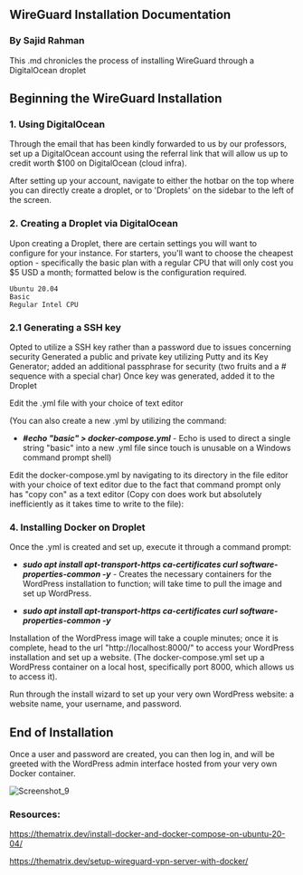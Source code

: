 ## WireGuard Installation Documentation
### By Sajid Rahman

This .md chronicles the process of installing WireGuard through a DigitalOcean droplet

## Beginning the WireGuard Installation
### 1. Using DigitalOcean

Through the email that has been kindly forwarded to us by our professors, set up a DigitalOcean account using the referral link that will allow us up to credit worth $100 on DigitalOcean (cloud infra).

After setting up your account, navigate to either the hotbar on the top where you can directly create a droplet, or to 'Droplets' on the sidebar to the left of the screen.

### 2. Creating a Droplet via DigitalOcean

Upon creating a Droplet, there are certain settings you will want to configure for your instance. For starters, you'll want to choose the cheapest option - specifically the basic plan with a regular CPU that will only cost you $5 USD a month; formatted below is the configuration required.

```
Ubuntu 20.04
Basic
Regular Intel CPU
```

### 2.1 Generating a SSH key 

Opted to utilize a SSH key rather than a password due to issues concerning security
Generated a public and private key utilizing Putty and its Key Generator; added an additional passphrase for security (two fruits and a # sequence with a special char)
Once key was generated, added it to the Droplet

Edit the .yml file with your choice of text editor

(You can also create a new .yml by utilizing the command: 
- _**#echo "basic" > docker-compose.yml**_ - Echo is used to direct a single string "basic" into a new .yml file since touch is unusable on a Windows command prompt shell)

Edit the docker-compose.yml by navigating to its directory in the file editor with your choice of text editor due to the fact that command prompt only has "copy con" as a text editor (Copy con <filename> does work but absolutely inefficiently as it takes time to write to the file):

### 4. Installing Docker on Droplet

Once the .yml is created and set up, execute it through a command prompt:
  
- _**sudo apt install apt-transport-https ca-certificates curl software-properties-common -y**_ - Creates the necessary containers for the WordPress installation to function; will take time to pull the image and set up WordPress.
  
- _**sudo apt install apt-transport-https ca-certificates curl software-properties-common -y**_
  
Installation of the WordPress image will take a couple minutes; once it is complete, head to the url "http://localhost:8000/" to access your WordPress installation and set up a website. (The docker-compose.yml set up a WordPress container on a local host, specifically port 8000, which allows us to access it).

Run through the install wizard to set up your very own WordPress website: a website name, your username, and password.
  
## End of Installation

Once a user and password are created, you can then log in, and will be greeted with the WordPress admin interface hosted from your very own Docker container.

![Screenshot_9](https://user-images.githubusercontent.com/54213991/141718414-357e3028-654b-45a1-9d86-9daf0d4c4a0f.png)
  
  
### Resources:

https://thematrix.dev/install-docker-and-docker-compose-on-ubuntu-20-04/
  
https://thematrix.dev/setup-wireguard-vpn-server-with-docker/ 
